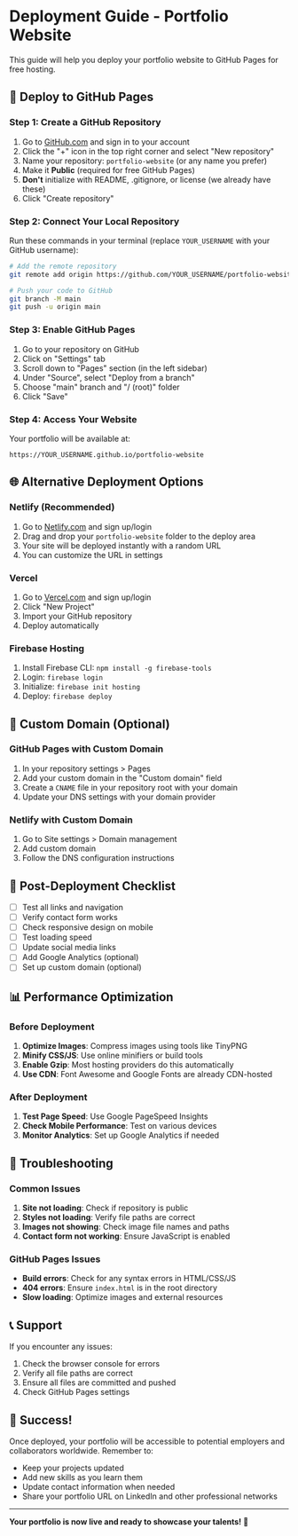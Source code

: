 # Deployment Guide - Portfolio Website

This guide will help you deploy your portfolio website to GitHub Pages for free hosting.

## 🚀 Deploy to GitHub Pages

### Step 1: Create a GitHub Repository

1. Go to [GitHub.com](https://github.com) and sign in to your account
2. Click the "+" icon in the top right corner and select "New repository"
3. Name your repository: `portfolio-website` (or any name you prefer)
4. Make it **Public** (required for free GitHub Pages)
5. **Don't** initialize with README, .gitignore, or license (we already have these)
6. Click "Create repository"

### Step 2: Connect Your Local Repository

Run these commands in your terminal (replace `YOUR_USERNAME` with your GitHub username):

```bash
# Add the remote repository
git remote add origin https://github.com/YOUR_USERNAME/portfolio-website.git

# Push your code to GitHub
git branch -M main
git push -u origin main
```

### Step 3: Enable GitHub Pages

1. Go to your repository on GitHub
2. Click on "Settings" tab
3. Scroll down to "Pages" section (in the left sidebar)
4. Under "Source", select "Deploy from a branch"
5. Choose "main" branch and "/ (root)" folder
6. Click "Save"

### Step 4: Access Your Website

Your portfolio will be available at:
```
https://YOUR_USERNAME.github.io/portfolio-website
```

## 🌐 Alternative Deployment Options

### Netlify (Recommended)

1. Go to [Netlify.com](https://netlify.com) and sign up/login
2. Drag and drop your `portfolio-website` folder to the deploy area
3. Your site will be deployed instantly with a random URL
4. You can customize the URL in settings

### Vercel

1. Go to [Vercel.com](https://vercel.com) and sign up/login
2. Click "New Project"
3. Import your GitHub repository
4. Deploy automatically

### Firebase Hosting

1. Install Firebase CLI: `npm install -g firebase-tools`
2. Login: `firebase login`
3. Initialize: `firebase init hosting`
4. Deploy: `firebase deploy`

## 📝 Custom Domain (Optional)

### GitHub Pages with Custom Domain

1. In your repository settings > Pages
2. Add your custom domain in the "Custom domain" field
3. Create a `CNAME` file in your repository root with your domain
4. Update your DNS settings with your domain provider

### Netlify with Custom Domain

1. Go to Site settings > Domain management
2. Add custom domain
3. Follow the DNS configuration instructions

## 🔧 Post-Deployment Checklist

- [ ] Test all links and navigation
- [ ] Verify contact form works
- [ ] Check responsive design on mobile
- [ ] Test loading speed
- [ ] Update social media links
- [ ] Add Google Analytics (optional)
- [ ] Set up custom domain (optional)

## 📊 Performance Optimization

### Before Deployment

1. **Optimize Images**: Compress images using tools like TinyPNG
2. **Minify CSS/JS**: Use online minifiers or build tools
3. **Enable Gzip**: Most hosting providers do this automatically
4. **Use CDN**: Font Awesome and Google Fonts are already CDN-hosted

### After Deployment

1. **Test Page Speed**: Use Google PageSpeed Insights
2. **Check Mobile Performance**: Test on various devices
3. **Monitor Analytics**: Set up Google Analytics if needed

## 🐛 Troubleshooting

### Common Issues

1. **Site not loading**: Check if repository is public
2. **Styles not loading**: Verify file paths are correct
3. **Images not showing**: Check image file names and paths
4. **Contact form not working**: Ensure JavaScript is enabled

### GitHub Pages Issues

- **Build errors**: Check for any syntax errors in HTML/CSS/JS
- **404 errors**: Ensure `index.html` is in the root directory
- **Slow loading**: Optimize images and external resources

## 📞 Support

If you encounter any issues:

1. Check the browser console for errors
2. Verify all file paths are correct
3. Ensure all files are committed and pushed
4. Check GitHub Pages settings

## 🎉 Success!

Once deployed, your portfolio will be accessible to potential employers and collaborators worldwide. Remember to:

- Keep your projects updated
- Add new skills as you learn them
- Update contact information when needed
- Share your portfolio URL on LinkedIn and other professional networks

---

**Your portfolio is now live and ready to showcase your talents! 🚀** 